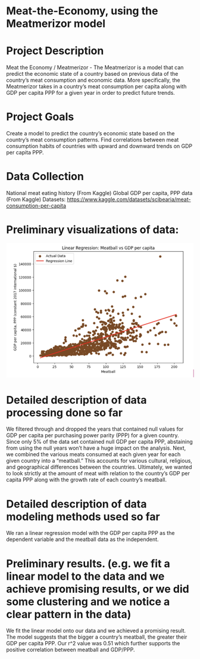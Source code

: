 # Meat-the-Economy, using the Meatmerizor model

# Project Description
Meat the Economy / Meatmerizor -  The Meatmerizor is a model that can predict the economic state of a country based on previous data of the country’s meat consumption and economic data. 
More specifically, the Meatmerizor takes in a country’s meat consumption per capita along with GDP per capita PPP for a given year in order to predict future trends. 

# Project Goals
Create a model to predict the country’s economic state based on the country’s meat consumption patterns.
Find correlations between meat consumption habits of countries with upward and downward trends on GDP per capita PPP.

# Data Collection
National meat eating history (From Kaggle)
Global GDP per capita, PPP data (From Kaggle)
Datasets: 
https://www.kaggle.com/datasets/scibearia/meat-consumption-per-capita

# Preliminary visualizations of data:
![Linear Regression Graph](LinearRegressionGraph)

# Detailed description of data processing done so far
We filtered through and dropped the years that contained null values for GDP per capita per purchasing power parity (PPP) for a given country. Since only 5% of the data set contained null GDP per capita PPP, abstaining from
using the null years won’t have a huge impact on the analysis. Next, we combined the various meats consumed at each given year for each given country into a “meatball.” This accounts for various cultural, religious, and 
geographical differences between the countries. Ultimately, we wanted to look strictly at the amount of meat with relation to the country’s GDP per capita PPP along with the growth rate of each country’s meatball.

# Detailed description of data modeling methods used so far
We ran a linear regression model with the GDP per capita PPP as the dependent variable and the meatball data as the independent. 

# Preliminary results. (e.g. we fit a linear model to the data and we achieve promising results, or we did some clustering and we notice a clear pattern in the data)
We fit the linear model onto our data and we achieved a promising result. The model suggests that the bigger a country’s meatball, the greater their GDP per capita PPP.  Our r^2 value was 0.51 which further supports the
positive correlation between meatball and GDP/PPP.
